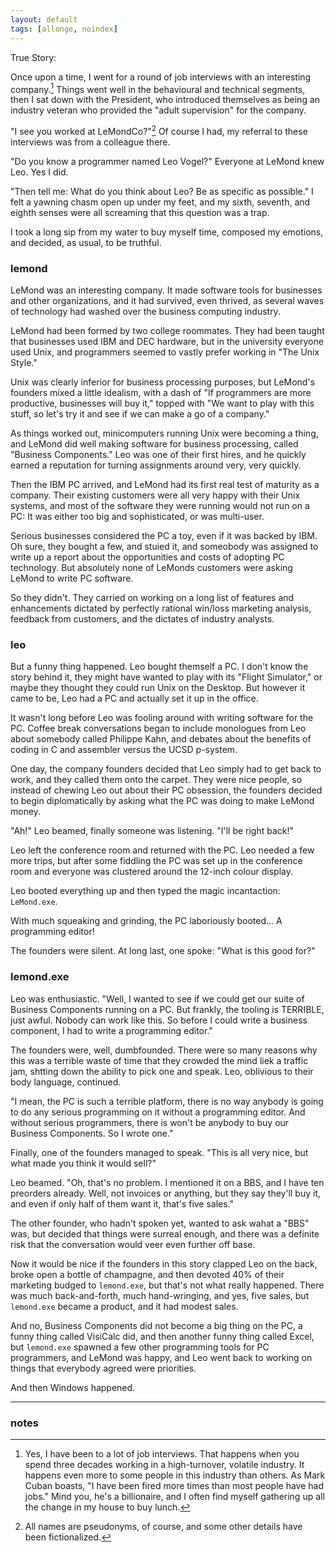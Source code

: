 ```yaml
---
layout: default
tags: [allonge, noindex]
---
```


True Story:

Once upon a time, I went for a round of job interviews with an interesting company.[^interview] Things went well in the behavioural and technical segments, then I sat down with the President, who introduced themselves as being an industry veteran who provided the "adult supervision" for the company.

[^interview]: Yes, I have been to a lot of job interviews. That happens when you spend three decades working in a high-turnover, volatile industry. It happens even more to some people in this industry than others. As Mark Cuban boasts, "I have been fired more times than most people have had jobs." Mind you, he's a billionaire, and I often find myself gathering up all the change in my house to buy lunch.

"I see you worked at LeMondCo?"[^pseudonyms] Of course I had, my referral to these interviews was from a colleague there.

[^pseudonyms]: All names are pseudonyms, of course, and some other details have been fictionalized.

"Do you know a programmer named Leo Vogel?" Everyone at LeMond knew Leo. Yes I did.

"Then tell me: What do you think about Leo? Be as specific as possible." I felt a yawning chasm open up under my feet, and my sixth, seventh, and eighth senses were all screaming that this question was a trap.

I took a long sip from my water to buy myself time, composed my emotions, and decided, as usual, to be truthful.

### lemond

LeMond was an interesting company. It made software tools for businesses and other organizations, and it had survived, even thrived, as several waves of technology had washed over the business computing industry.

LeMond had been formed by two college roommates. They had been taught that businesses used IBM and DEC hardware, but in the university everyone used Unix, and programmers seemed to vastly prefer working in "The Unix Style."

Unix was clearly inferior for business processing purposes, but LeMond's founders mixed a little idealism, with a dash of "If programmers are more productive, businesses will buy it," topped with "We want to play with this stuff, so let's try it and see if we can make a go of a company."

As things worked out, minicomputers running Unix were becoming a thing, and LeMond did well making software for business processing, called "Business Components." Leo was one of their first hires, and he quickly earned a reputation for turning assignments around very, very quickly.

Then the IBM PC arrived, and LeMond had its first real test of maturity as a company. Their existing customers were all very happy with their Unix systems, and most of the software they were running would not run on a PC: It was either too big and sophisticated, or was multi-user.

Serious businesses considered the PC a toy, even if it was backed by IBM. Oh sure, they bought a few, and stuied it, and someobody was assigned to write up a report about the opportunities and costs of adopting PC technology. But absolutely none of LeMonds customers were asking LeMond to write PC software.

So they didn't. They carried on working on a long list of features and enhancements dictated by perfectly rational win/loss marketing analysis, feedback from customers, and the dictates of industry analysts.

### leo

But a funny thing happened. Leo bought themself a PC. I don't know the story behind it, they might have wanted to play with its "Flight Simulator," or maybe they thought they could run Unix on the Desktop. But however it came to be, Leo had a PC and actually set it up in the office.

It wasn't long before Leo was fooling around with writing software for the PC. Coffee break conversations began to include monologues from Leo about somebody called Philippe Kahn, and debates about the benefits of coding in C and assembler versus the UCSD p-system.

One day, the company founders decided that Leo simply had to get back to work, and they called them onto the carpet. They were nice people, so instead of chewing Leo out about their PC obsession, the founders decided to begin diplomatically by asking what the PC was doing to make LeMond money.

"Ah!" Leo beamed, finally someone was listening. "I'll be right back!"

Leo left the conference room and returned with the PC. Leo needed a few more trips, but after some fiddling the PC was set up in the conference room and everyone was clustered around the 12-inch colour display.

Leo booted everything up and then typed the magic incantaction: `LeMond.exe`.

With much squeaking and grinding, the PC laboriously booted... A programming editor!

The founders were silent. At long last, one spoke: "What is this good for?"

### lemond.exe

Leo was enthusiastic. "Well, I wanted to see if we could get our suite of Business Components running on a PC. But frankly, the tooling is TERRIBLE, just awful. Nobody can work like this. So before I could write a business component, I had to write a programming editor."

The founders were, well, dumbfounded. There were so many reasons why this was a terrible waste of time that they crowded the mind liek a traffic jam, shtting down the ability to pick one and speak. Leo, oblivious to their body language, continued.

"I mean, the PC is such a terrible platform, there is no way anybody is going to do any serious programming on it without a programming editor. And without serious programmers, there is won't be anybody to buy our Business Components. So I wrote one."

Finally, one of the founders managed to speak. "This is all very nice, but what made you think it would sell?"

Leo beamed. "Oh, that's no problem. I mentioned it on a BBS, and I have ten preorders already. Well, not invoices or anything, but they say they'll buy it, and even if only half of them want it, that's five sales."

The other founder, who hadn't spoken yet, wanted to ask wahat a "BBS" was, but decided that things were surreal enough, and there was a definite risk that the conversation would veer even further off base.

Now it would be nice if the founders in this story clapped Leo on the back, broke open a bottle of champagne, and then devoted 40% of their marketing budged to `lemond.exe`, but that's not what really happened. There was much back-and-forth, much hand-wringing, and yes, five sales, but `lemond.exe` became a product, and it had modest sales.

And no, Business Components did not become a big thing on the PC, a funny thing called VisiCalc did, and then another funny thing called Excel, but `lemond.exe` spawned a few other programming tools for PC programmers, and LeMond was happy, and Leo went back to working on things that everybody agreed were priorities.

And then Windows happened.

---

### notes
